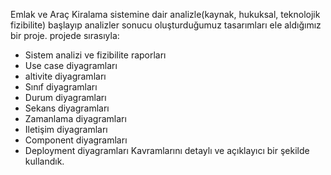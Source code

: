 Emlak ve Araç Kiralama sistemine dair analizle(kaynak, hukuksal, teknolojik fizibilite) başlayıp analizler sonucu oluşturduğumuz tasarımları ele aldığımız bir proje.
projede sırasıyla:
- Sistem analizi ve fizibilite raporları
- Use case diyagramları
- altivite diyagramları
- Sınıf diyagramları
- Durum diyagramları
- Sekans diyagramları
- Zamanlama diyagramları
- Iletişim diyagramları
- Component diyagramları
- Deployment diyagramları
  Kavramlarını detaylı ve açıklayıcı bir şekilde kullandık.
